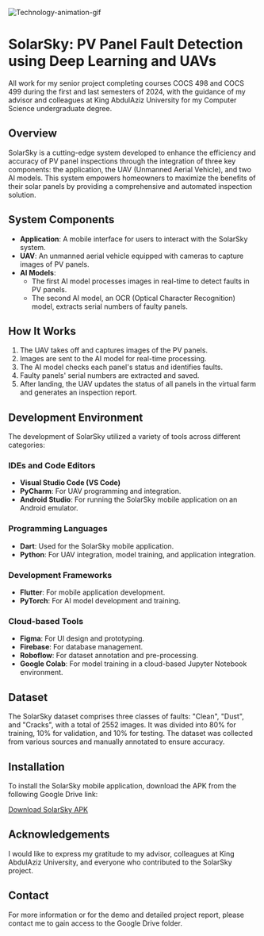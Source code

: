 ![Technology-animation-gif](https://github.com/aseelbahakeem/aseelbahakeem/blob/main/headergif.gif)
# SolarSky: PV Panel Fault Detection using Deep Learning and UAVs

All work for my senior project completing courses COCS 498 and COCS 499 during the first and last semesters of 2024, with the guidance of my advisor and colleagues at King AbdulAziz University for my Computer Science undergraduate degree.

## Overview

SolarSky is a cutting-edge system developed to enhance the efficiency and accuracy of PV panel inspections through the integration of three key components: the application, the UAV (Unmanned Aerial Vehicle), and two AI models. This system empowers homeowners to maximize the benefits of their solar panels by providing a comprehensive and automated inspection solution.

## System Components

- **Application**: A mobile interface for users to interact with the SolarSky system.
- **UAV**: An unmanned aerial vehicle equipped with cameras to capture images of PV panels.
- **AI Models**:
  - The first AI model processes images in real-time to detect faults in PV panels.
  - The second AI model, an OCR (Optical Character Recognition) model, extracts serial numbers of faulty panels.

## How It Works

1. The UAV takes off and captures images of the PV panels.
2. Images are sent to the AI model for real-time processing.
3. The AI model checks each panel's status and identifies faults.
4. Faulty panels' serial numbers are extracted and saved.
5. After landing, the UAV updates the status of all panels in the virtual farm and generates an inspection report.

## Development Environment

The development of SolarSky utilized a variety of tools across different categories:

### IDEs and Code Editors

- **Visual Studio Code (VS Code)**
- **PyCharm**: For UAV programming and integration.
- **Android Studio**: For running the SolarSky mobile application on an Android emulator.

### Programming Languages

- **Dart**: Used for the SolarSky mobile application.
- **Python**: For UAV integration, model training, and application integration.

### Development Frameworks

- **Flutter**: For mobile application development.
- **PyTorch**: For AI model development and training.

### Cloud-based Tools

- **Figma**: For UI design and prototyping.
- **Firebase**: For database management.
- **Roboflow**: For dataset annotation and pre-processing.
- **Google Colab**: For model training in a cloud-based Jupyter Notebook environment.

## Dataset

The SolarSky dataset comprises three classes of faults: "Clean", "Dust", and "Cracks", with a total of 2552 images. It was divided into 80% for training, 10% for validation, and 10% for testing. The dataset was collected from various sources and manually annotated to ensure accuracy.

## Installation

To install the SolarSky mobile application, download the APK from the following Google Drive link:

[Download SolarSky APK](https://drive.google.com/drive/u/1/folders/1dGXQyH6EInksFijNjATw3PMPjgClveM-)

## Acknowledgements

I would like to express my gratitude to my advisor, colleagues at King AbdulAziz University, and everyone who contributed to the SolarSky project.

## Contact

For more information or for the demo and detailed project report, please contact me to gain access to the Google Drive folder.
